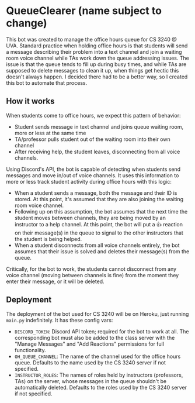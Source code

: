 # QueueClearer (name subject to change)

This bot was created to manage the office hours queue for CS 3240 @ UVA. Standard practice when holding office hours is that students will send a message describing their problem into a text channel and join a waiting room voice channel while TAs work down the queue addressing issues. The issue is that the queue tends to fill up during busy times, and while TAs are supposed to delete messages to clean it up, when things get hectic this doesn't always happen. I decided there had to be a better way, so I created this bot to automate that process.

## How it works

When students come to office hours, we expect this pattern of behavior:
- Student sends message in text channel and joins queue waiting room, more or less at the same time
- TA/professor pulls student out of the waiting room into their own channel
- After receiving help, the student leaves, disconnecting from all voice channels.

Using Discord's API, the bot is capable of detecting when students send messages and move in/out of voice channels. It uses this information to more or less track student activity during office hours with this logic:
- When a student sends a message, both the message and their ID is stored. At this point, it's assumed that they are also joining the waiting room voice channel. 
- Following up on this assumption, the bot assumes that the next time the student moves between channels, they are being moved by an instructor to a help channel. At this point, the bot will put a 👍 reaction on their message(s) in the queue to signal to the other instructors that the student is being helped.
- When a student disconnects from all voice channels entirely, the bot assumes that their issue is solved and deletes their message(s) from the queue.

Critically, for the bot to work, the students cannot disconnect from any voice channel (moving between channels is fine) from the moment they enter their message, or it will be deleted.

## Deployment

The deployment of the bot used for CS 3240 will be on Heroku, just running `main.py` indefinitely. It has these config vars:
- `DISCORD_TOKEN`: Discord API token; required for the bot to work at all. The corresponding bot must also be added to the class server with the "Manage Messages" and "Add Reactions" permissions for full functionality. 
- `OH_QUEUE_CHANNEL`: The name of the channel used for the office hours queue. Defaults to the name used by the CS 3240 server if not specified.
- `INSTRUCTOR_ROLES`: The names of roles held by instructors (professors, TAs) on the server, whose messages in the queue shouldn't be automatically deleted. Defaults to the roles used by the CS 3240 server if not specified.
